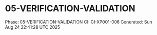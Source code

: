 # 05-VERIFICATION-VALIDATION
Phase: 05-VERIFICATION-VALIDATION
CI: CI-XP001-006
Generated: Sun Aug 24 22:41:28 UTC 2025
